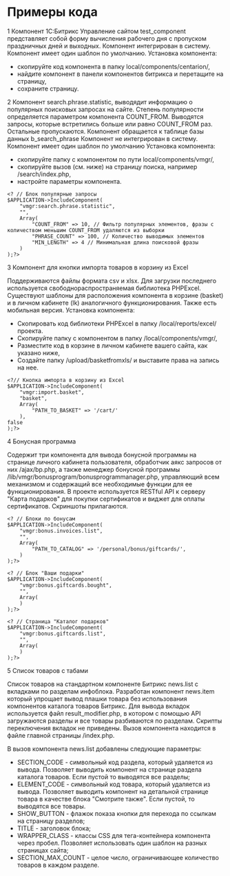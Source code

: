 # Примеры кода

1 Компонент 1С:Битрикс Управление сайтом test_component представляет собой форму вычисления рабочего дня с пропуском праздничных дней и выходных.
Компонент интегрирован в систему.
Компонент имеет один шаблон по умолчанию.
Установка компонента:
  - скопируйте код компонента в папку local/components/centarion/,
  - найдите компонент в панели компонентов битрикса и перетащите на страницу,
  - сохраните страницу.

2 Компонент search.phrase.statistic, выводядит информацию о популярных поисковых запросах на сайте.
Степень популярности определяется параметром компонента COUNT_FROM.
Выводятся запросы, которые встретились больше или равно COUNT_FROM раз. Остальные пропускаются.
Компонент обращается к таблице базы данных b_search_phrase
Компонент не интегрирован в систему.
Компонент имеет один шаблон по умолчанию
Установка компонента:
  - скопируйте папку с компонентом по пути local/components/vmgr/,
  - скопируйте вызов (см. ниже) на страницу поиска, например /search/index.php,
  - настройте параметры компонента.
```
<? // Блок популярные запросы
$APPLICATION->IncludeComponent(
    "vmgr:search.phrase.statistic",
    "",
    Array(
        "COUNT_FROM" => 10, // Фильтр популярных элементов, фразы с количеством меньшим COUNT_FROM удаляются из выборки
        "PHRASE_COUNT" => 100, // Количество выводимых элементов
        "MIN_LENGTH" => 4 // Минимальная длина поисковой фразы
    )
);?>
```
3 Компонент для кнопки импорта товаров в корзину из Excel

Поддерживаются файлы формата csv и xlsx. Для загрузки последнего используется
свободнораспространяемая библиотека PHPExcel.
Существуют шаблоны для расположения компонента в корзине (basket) 
и в личном кабинете (lk) аналогичного функционирования. Также есть мобильная версия.
Установка компонента:
 - Скопировать код библиотеки PHPExcel в папку /local/reports/excel/ проекта.
 - Скопируйте папку с компонентом в папку /local/components/vmgr/,
 - Разместите код в корзине в личном кабинете вашего сайта, как указано ниже,
 - Создайте папку /upload/basketfromхls/ и выставите права на запись на нее.
```
<?// Кнопка импорта в корзину из Excel
$APPLICATION->IncludeComponent(
	"vmgr:import.basket",
	"basket",
	Array(
		"PATH_TO_BASKET" => '/cart/'
	),
false
);?> 
```

4 Бонусная программа

Содержит три компонента для вывода бонусной программы на странице личного кабинета 
пользователя, обработчик аякс запросов от них /ajax/bp.php, а также менеджер
бонусной программы /lib/vmgr/bonusprogram/bonusprogrammanager.php, управляющий всем
механизмом и содержащий все необходимые функции для ее функционирования. 
В проекте используется RESTful API к серверу "Карта подарков" для покупки сертификатов 
и виджет для оплаты сертификатов. Скриншоты прилагаются.

```
<? // Блоки по бонусам
$APPLICATION->IncludeComponent(
    "vmgr:bonus.invoices.list",
    "",
    Array(
        "PATH_TO_CATALOG" => '/personal/bonus/giftcards/',
    )
);?>

<? // Блок "Ваши подарки"
$APPLICATION->IncludeComponent(
    "vmgr:bonus.giftcards.bought",
    "",
    Array(
    )
);?>

<? // Страница "Каталог подарков"
$APPLICATION->IncludeComponent(
    "vmgr:bonus.giftcards.list",
    "",
    Array(
    )
);?>
```


5 Список товаров с табами

Список товаров на стандартном компоненте Битрикс news.list с вкладками по разделам инфоблока. Разработан компонент news.item который
упрощает вывод плашки товара без использования компонентов каталога товаров Битрикс. Для вывода вкладок используется файл result_modifier.php, в котором с помощью API загружаются разделы и все товары разбиваются по разделам. Скрипты переключения вкладок не приведены.
Вызов компонента находится в файле главной страницы /index.php.

В вызов компонента news.list добавлены следующие параметры:

 - SECTION_CODE - символьный код раздела, который удаляется из вывода. Позволяет выводить компонент на странице раздела каталога товаров. Если пустой то выводятся все разделы;
 - ELEMENT_CODE - символьный код товара, который удаляется из вывода. Позволяет выводить компонент на детальной странице товара в качестве блока "Смотрите также". Если пустой, то выводятся все товары.
 - SHOW_BUTTON - флажок показа кнопки для перехода по ссылкам на страницу разделов;
 - TITLE - заголовок блока;
 - WRAPPER_CLASS - классы CSS для тега-контейнера компонента через пробел. Позволяет использовать один шаблон на разных страницах сайта;
 - SECTION_MAX_COUNT - целое число, ограничивающее количество товаров в каждом разделе.
